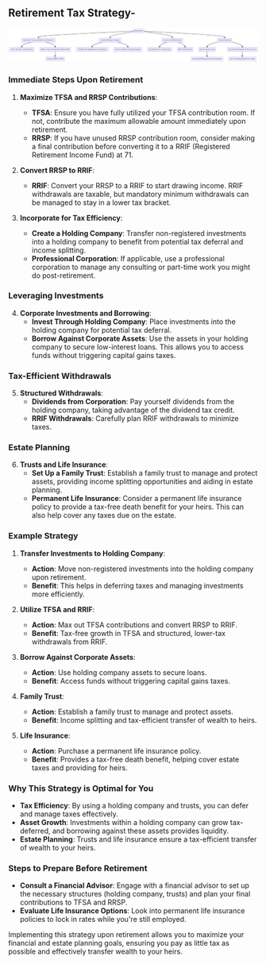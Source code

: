 ## Retirement Tax Strategy-

<img src="../assets/retirement-strategy.png" />

### Immediate Steps Upon Retirement

1. **Maximize TFSA and RRSP Contributions**:

   - **TFSA**: Ensure you have fully utilized your TFSA contribution room. If not, contribute the maximum allowable amount immediately upon retirement.
   - **RRSP**: If you have unused RRSP contribution room, consider making a final contribution before converting it to a RRIF (Registered Retirement Income Fund) at 71.

2. **Convert RRSP to RRIF**:

   - **RRIF**: Convert your RRSP to a RRIF to start drawing income. RRIF withdrawals are taxable, but mandatory minimum withdrawals can be managed to stay in a lower tax bracket.

3. **Incorporate for Tax Efficiency**:
   - **Create a Holding Company**: Transfer non-registered investments into a holding company to benefit from potential tax deferral and income splitting.
   - **Professional Corporation**: If applicable, use a professional corporation to manage any consulting or part-time work you might do post-retirement.

### Leveraging Investments

4. **Corporate Investments and Borrowing**:
   - **Invest Through Holding Company**: Place investments into the holding company for potential tax deferral.
   - **Borrow Against Corporate Assets**: Use the assets in your holding company to secure low-interest loans. This allows you to access funds without triggering capital gains taxes.

### Tax-Efficient Withdrawals

5. **Structured Withdrawals**:
   - **Dividends from Corporation**: Pay yourself dividends from the holding company, taking advantage of the dividend tax credit.
   - **RRIF Withdrawals**: Carefully plan RRIF withdrawals to minimize taxes.

### Estate Planning

6. **Trusts and Life Insurance**:
   - **Set Up a Family Trust**: Establish a family trust to manage and protect assets, providing income splitting opportunities and aiding in estate planning.
   - **Permanent Life Insurance**: Consider a permanent life insurance policy to provide a tax-free death benefit for your heirs. This can also help cover any taxes due on the estate.

### Example Strategy

1. **Transfer Investments to Holding Company**:

   - **Action**: Move non-registered investments into the holding company upon retirement.
   - **Benefit**: This helps in deferring taxes and managing investments more efficiently.

2. **Utilize TFSA and RRIF**:

   - **Action**: Max out TFSA contributions and convert RRSP to RRIF.
   - **Benefit**: Tax-free growth in TFSA and structured, lower-tax withdrawals from RRIF.

3. **Borrow Against Corporate Assets**:

   - **Action**: Use holding company assets to secure loans.
   - **Benefit**: Access funds without triggering capital gains taxes.

4. **Family Trust**:

   - **Action**: Establish a family trust to manage and protect assets.
   - **Benefit**: Income splitting and tax-efficient transfer of wealth to heirs.

5. **Life Insurance**:
   - **Action**: Purchase a permanent life insurance policy.
   - **Benefit**: Provides a tax-free death benefit, helping cover estate taxes and providing for heirs.

### Why This Strategy is Optimal for You

- **Tax Efficiency**: By using a holding company and trusts, you can defer and manage taxes effectively.
- **Asset Growth**: Investments within a holding company can grow tax-deferred, and borrowing against these assets provides liquidity.
- **Estate Planning**: Trusts and life insurance ensure a tax-efficient transfer of wealth to your heirs.

### Steps to Prepare Before Retirement

- **Consult a Financial Advisor**: Engage with a financial advisor to set up the necessary structures (holding company, trusts) and plan your final contributions to TFSA and RRSP.
- **Evaluate Life Insurance Options**: Look into permanent life insurance policies to lock in rates while you're still employed.

Implementing this strategy upon retirement allows you to maximize your financial and estate planning goals, ensuring you pay as little tax as possible and effectively transfer wealth to your heirs.

